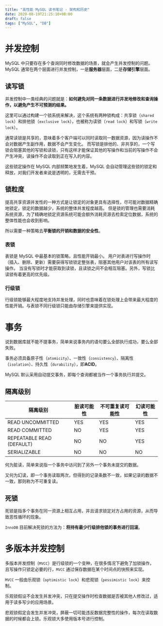 ```yaml
---
title: "高性能 MySQL 读书笔记 - 架构和历史"
date: 2020-08-19T21:25:10+08:00
draft: false
tags: ["MySQL", "DB"]
---
```


# 并发控制

MySQL 中只要存在多个查询同时修改数据的场景，就会产生并发控制的问题。MySQL 通常在两个层面进行并发控制，一是**服务器**层面，二是**存储引擎**层面。

## 读写锁

并发控制中一类经典的问题就是：**如何避免对同一条数据进行并发地修改和查询操作，以避免产生不可预测的结果。** 

这里可以通过构建一个锁系统来解决，这个系统有两种锁构成：共享锁（`shared lock`）和排他锁（`exclusive lock`），也被称为读锁（`read lock`）和写锁（`write lock`）。

通常读锁是共享的，意味着多个客户端可以同时读取同一数据资源，因为读操作不会对数据产生副作用，数据不会产生变化。
而写锁是排他的、非共享的，一个写锁会阻塞其他的写锁和读锁，只有这样才能保证其他的写操作和当前的写操作不会产生冲突，读操作不会读取到正在写入的内容。

这些锁定操作在 MySQL 内部频繁地发生着，MySQL 会自动管理这些锁的锁定和释放，对我们开发者来说是透明的，无需去干预。

## 锁粒度

提高共享资源并发性的一种方式是让锁定的对象更具有选择性，尽可能对数据精确地锁定，锁定的数据越少，系统的整体并发程度越高。
但是锁的管理也需要消耗系统资源，为了精确地锁定资源系统可能会额外消耗资源去检索定位数据，系统的整体性能也会收到影响。

所以需要一种策略去**平衡锁的开销和数据的安全性**。

### 表锁

表锁是 MySQL 中最基本的锁策略，且性能开销最小。
用户对表进行写操作时（插入、删除、更新）需要获得写锁锁定整张表，阻塞其他用户对该表的所有读写操作。
当没有写锁时才能获取到读锁，且读锁之间不会相互阻塞。另外，写锁比读锁有着更高的优先级。

### 行级锁

行级锁能够最大程度地支持并发处理，同时也意味着在锁处理上会带来最大程度的性能开销。与表锁不同行级锁只能由存储引擎来提供实现。

# 事务

说到数据库就不能不提事务，简单来说事务内的语句要么全部执行成功，要么全部失败。

事务必须具备原子性（`atomicity`）、一致性（`consistency`）、隔离性（`isolation`）、持久性（`durability`），即**ACID**。

MySQL 默认采用自动提交事务，即每个查询都被当作一个事务执行并提交。

## 隔离级别

| 隔离级别 | 脏读可能性 | 不可重复读可能性 | 幻读可能性 |
| ------- | --------- | --------------- | --------- |
| READ UNCOMMITTED          | YES | YES | YES | NO  |
| READ COMMITTED            | NO  | YES | YES | NO  |
| REPEATABLE READ (DEFAULT) | NO  | NO  | YES | NO  |
| SERIALIZABLE              | NO  | NO  | NO  | YES |

何为脏读，简单来说指一个事务中访问到了另外一个事务未提交的数据。

又何为幻读，即一个事务读取两次，但得到的记录条数不一致，如果记录的数据不一致，那则称为不可重复读。

## 死锁

死锁是指多个事务在同一资源上相互占用，并且请求锁定对方占用的资源，从而导致恶性循环的现象。

`InnoDB` 目前解决死锁的方法为：**将持有最少行级排他锁的事务进行回滚**。

# 多版本并发控制

多版本并发控制（`MVCC`）是行级锁的一个变种，在很多情况下避免了加锁操作，且写操作只锁定必要的行，`MVCC` 通过保存数据在某个时间点的快照来实现。

`MVCC` 一般由乐观锁（`optimistic lock`）和悲观锁（`pessimistic lock`）来控制。

乐观锁假设不会发生并发冲突，只在提交操作时检查数据是否被其他人修改过，适用于读多写少的应用场景。

悲观锁假定会发生并发冲突，屏蔽一切可能违反数据完整性的操作，每次在读取数据的时候都会上锁。乐观锁大多使用版本号进行控制。
